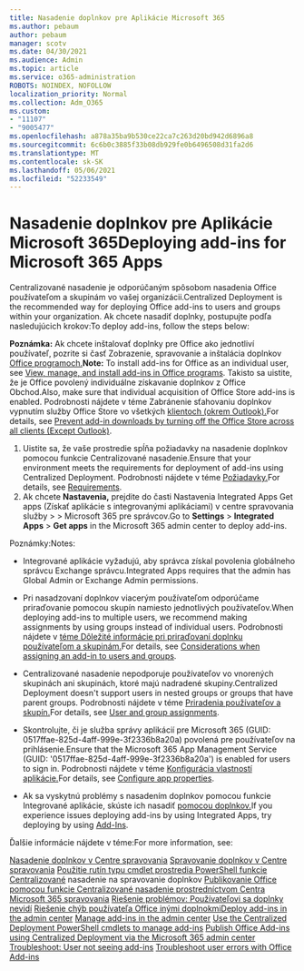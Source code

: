 ```yaml
---
title: Nasadenie doplnkov pre Aplikácie Microsoft 365
ms.author: pebaum
author: pebaum
manager: scotv
ms.date: 04/30/2021
ms.audience: Admin
ms.topic: article
ms.service: o365-administration
ROBOTS: NOINDEX, NOFOLLOW
localization_priority: Normal
ms.collection: Adm_O365
ms.custom:
- "11107"
- "9005477"
ms.openlocfilehash: a878a35ba9b530ce22ca7c263d20bd942d6896a8
ms.sourcegitcommit: 6c6b0c3885f33b08db929fe0b6496508d31fa2d6
ms.translationtype: MT
ms.contentlocale: sk-SK
ms.lasthandoff: 05/06/2021
ms.locfileid: "52233549"
---
```

# <a name="deploying-add-ins-for-microsoft-365-apps"></a><span data-ttu-id="d9db1-102">Nasadenie doplnkov pre Aplikácie Microsoft 365</span><span class="sxs-lookup"><span data-stu-id="d9db1-102">Deploying add-ins for Microsoft 365 Apps</span></span>

<span data-ttu-id="d9db1-103">Centralizované nasadenie je odporúčaným spôsobom nasadenia Office používateľom a skupinám vo vašej organizácii.</span><span class="sxs-lookup"><span data-stu-id="d9db1-103">Centralized Deployment is the recommended way for deploying Office add-ins to users and groups within your organization.</span></span> <span data-ttu-id="d9db1-104">Ak chcete nasadiť doplnky, postupujte podľa nasledujúcich krokov:</span><span class="sxs-lookup"><span data-stu-id="d9db1-104">To deploy add-ins, follow the steps below:</span></span>

<span data-ttu-id="d9db1-105">**Poznámka:** Ak chcete inštalovať doplnky pre Office ako jednotliví používateľ, pozrite si časť Zobrazenie, spravovanie a inštalácia doplnkov [Office programoch.](https://support.microsoft.com/topic/view-manage-and-install-add-ins-in-office-programs-16278816-1948-4028-91e5-76dca5380f8d)</span><span class="sxs-lookup"><span data-stu-id="d9db1-105">**Note:** To install add-ins for Office as an individual user, see [View, manage, and install add-ins in Office programs](https://support.microsoft.com/topic/view-manage-and-install-add-ins-in-office-programs-16278816-1948-4028-91e5-76dca5380f8d).</span></span> <span data-ttu-id="d9db1-106">Takisto sa uistite, že je Office povolený individuálne získavanie doplnkov z Office Obchod.</span><span class="sxs-lookup"><span data-stu-id="d9db1-106">Also, make sure that individual acquisition of Office Store add-ins is enabled.</span></span> <span data-ttu-id="d9db1-107">Podrobnosti nájdete v téme Zabránenie sťahovaniu doplnkov vypnutím služby Office Store vo všetkých [klientoch (okrem Outlook).](https://docs.microsoft.com/microsoft-365/admin/manage/manage-addins-in-the-admin-center?view=o365-worldwide#prevent-add-in-downloads-by-turning-off-the-office-store-across-all-clients-except-outlook)</span><span class="sxs-lookup"><span data-stu-id="d9db1-107">For details, see [Prevent add-in downloads by turning off the Office Store across all clients (Except Outlook)](https://docs.microsoft.com/microsoft-365/admin/manage/manage-addins-in-the-admin-center?view=o365-worldwide#prevent-add-in-downloads-by-turning-off-the-office-store-across-all-clients-except-outlook).</span></span>

1. <span data-ttu-id="d9db1-108">Uistite sa, že vaše prostredie spĺňa požiadavky na nasadenie doplnkov pomocou funkcie Centralizované nasadenie.</span><span class="sxs-lookup"><span data-stu-id="d9db1-108">Ensure that your environment meets the requirements for deployment of add-ins using Centralized Deployment.</span></span> <span data-ttu-id="d9db1-109">Podrobnosti nájdete v téme [Požiadavky.](https://docs.microsoft.com/microsoft-365/admin/manage/centralized-deployment-of-add-ins?#requirements)</span><span class="sxs-lookup"><span data-stu-id="d9db1-109">For details, see [Requirements](https://docs.microsoft.com/microsoft-365/admin/manage/centralized-deployment-of-add-ins?#requirements).</span></span>
2. <span data-ttu-id="d9db1-110">Ak chcete **Nastavenia,** prejdite do časti Nastavenia Integrated Apps Get apps (Získať aplikácie s integrovanými aplikáciami) v centre spravovania služby  >    >   Microsoft 365 pre správcov.</span><span class="sxs-lookup"><span data-stu-id="d9db1-110">Go to **Settings** > **Integrated Apps** > **Get apps** in the Microsoft 365 admin center to deploy add-ins.</span></span> 

<span data-ttu-id="d9db1-111">Poznámky:</span><span class="sxs-lookup"><span data-stu-id="d9db1-111">Notes:</span></span> 

- <span data-ttu-id="d9db1-112">Integrované aplikácie vyžadujú, aby správca získal povolenia globálneho správcu Exchange správcu.</span><span class="sxs-lookup"><span data-stu-id="d9db1-112">Integrated Apps requires that the admin has Global Admin or Exchange Admin permissions.</span></span>

- <span data-ttu-id="d9db1-113">Pri nasadzovaní doplnkov viacerým používateľom odporúčame priraďovanie pomocou skupín namiesto jednotlivých používateľov.</span><span class="sxs-lookup"><span data-stu-id="d9db1-113">When deploying add-ins to multiple users, we recommend making assignments by using groups instead of individual users.</span></span> <span data-ttu-id="d9db1-114">Podrobnosti nájdete v [téme Dôležité informácie pri priraďovaní doplnku používateľom a skupinám.](https://docs.microsoft.com/microsoft-365/admin/manage/manage-deployment-of-add-ins?view=o365-worldwide#considerations-when-assigning-an-add-in-to-users-and-groups)</span><span class="sxs-lookup"><span data-stu-id="d9db1-114">For details, see [Considerations when assigning an add-in to users and groups](https://docs.microsoft.com/microsoft-365/admin/manage/manage-deployment-of-add-ins?view=o365-worldwide#considerations-when-assigning-an-add-in-to-users-and-groups).</span></span>

- <span data-ttu-id="d9db1-115">Centralizované nasadenie nepodporuje používateľov vo vnorených skupinách ani skupinách, ktoré majú nadradené skupiny.</span><span class="sxs-lookup"><span data-stu-id="d9db1-115">Centralized Deployment doesn't support users in nested groups or groups that have parent groups.</span></span> <span data-ttu-id="d9db1-116">Podrobnosti nájdete v téme [Priradenia používateľov a skupín.](https://docs.microsoft.com/microsoft-365/admin/manage/centralized-deployment-of-add-ins?view=o365-worldwide#user-and-group-assignments)</span><span class="sxs-lookup"><span data-stu-id="d9db1-116">For details, see [User and group assignments](https://docs.microsoft.com/microsoft-365/admin/manage/centralized-deployment-of-add-ins?view=o365-worldwide#user-and-group-assignments).</span></span>

- <span data-ttu-id="d9db1-117">Skontrolujte, či je služba správy aplikácií pre Microsoft 365 (GUID: 0517ffae-825d-4aff-999e-3f2336b8a20a) povolená pre používateľov na prihlásenie.</span><span class="sxs-lookup"><span data-stu-id="d9db1-117">Ensure that the Microsoft 365 App Management Service (GUID: '0517ffae-825d-4aff-999e-3f2336b8a20a') is enabled for users to sign in.</span></span> <span data-ttu-id="d9db1-118">Podrobnosti nájdete v téme [Konfigurácia vlastností aplikácie.](https://docs.microsoft.com/azure/active-directory/manage-apps/add-application-portal-configure#configure-app-properties)</span><span class="sxs-lookup"><span data-stu-id="d9db1-118">For details, see [Configure app properties](https://docs.microsoft.com/azure/active-directory/manage-apps/add-application-portal-configure#configure-app-properties).</span></span>

- <span data-ttu-id="d9db1-119">Ak sa vyskytnú problémy s nasadením doplnkov pomocou funkcie Integrované aplikácie, skúste ich nasadiť [pomocou doplnkov.](https://admin.microsoft.com/AdminPortal/Home?#/Settings/AddIns)</span><span class="sxs-lookup"><span data-stu-id="d9db1-119">If you experience issues deploying add-ins by using Integrated Apps, try deploying by using [Add-Ins](https://admin.microsoft.com/AdminPortal/Home?#/Settings/AddIns).</span></span>

<span data-ttu-id="d9db1-120">Ďalšie informácie nájdete v téme:</span><span class="sxs-lookup"><span data-stu-id="d9db1-120">For more information, see:</span></span>

<span data-ttu-id="d9db1-121">[Nasadenie doplnkov v Centre spravovania](https://docs.microsoft.com/microsoft-365/admin/manage/manage-deployment-of-add-ins) 
 [Spravovanie doplnkov v Centre spravovania](https://docs.microsoft.com/microsoft-365/admin/manage/manage-addins-in-the-admin-center) 
 [Použitie rutín typu cmdlet prostredia PowerShell funkcie Centralizované](https://docs.microsoft.com/microsoft-365/enterprise/use-the-centralized-deployment-powershell-cmdlets-to-manage-add-ins) nasadenie na spravovanie doplnkov 
 [Publikovanie Office pomocou funkcie Centralizované nasadenie prostredníctvom Centra Microsoft 365 spravovania](https://docs.microsoft.com/office/dev/add-ins/publish/centralized-deployment#publish-an-office-add-in-via-centralized-deployment) 
 [Riešenie problémov: Používateľovi sa doplnky nevidí](https://docs.microsoft.com/office365/troubleshoot/access-management/user-not-seeing-add-ins) 
 [Riešenie chýb používateľa Office inými doplnokmi](https://docs.microsoft.com/office/dev/add-ins/testing/testing-and-troubleshooting)</span><span class="sxs-lookup"><span data-stu-id="d9db1-121">[Deploy add-ins in the admin center](https://docs.microsoft.com/microsoft-365/admin/manage/manage-deployment-of-add-ins)
[Manage add-ins in the admin center](https://docs.microsoft.com/microsoft-365/admin/manage/manage-addins-in-the-admin-center)
[Use the Centralized Deployment PowerShell cmdlets to manage add-ins](https://docs.microsoft.com/microsoft-365/enterprise/use-the-centralized-deployment-powershell-cmdlets-to-manage-add-ins)
[Publish Office Add-ins using Centralized Deployment via the Microsoft 365 admin center](https://docs.microsoft.com/office/dev/add-ins/publish/centralized-deployment#publish-an-office-add-in-via-centralized-deployment)
[Troubleshoot: User not seeing add-ins](https://docs.microsoft.com/office365/troubleshoot/access-management/user-not-seeing-add-ins)
[Troubleshoot user errors with Office Add-ins](https://docs.microsoft.com/office/dev/add-ins/testing/testing-and-troubleshooting)</span></span>
